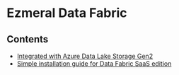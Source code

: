 # Ezmeral Data Fabric
## Contents
- [Integrated with Azure Data Lake Storage Gen2](azure/abfs)
- [Simple installation guide for Data Fabric SaaS edition](saas/installation)